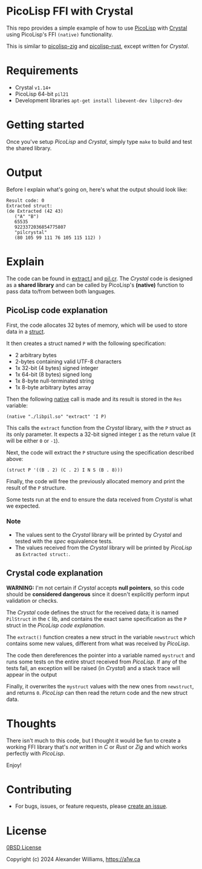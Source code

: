 # PicoLisp FFI with Crystal

This repo provides a simple example of how to use [PicoLisp](https://software-lab.de/down.html) with [Crystal](https://crystal-lang.org/install/) using PicoLisp's FFI `(native)` functionality.

This is similar to [picolisp-zig](https://github.com/aw/picolisp-zig) and [picolisp-rust](https://github.com/aw/picolisp-rust), except written for _Crystal_.

# Requirements

  * Crystal `v1.14+`
  * PicoLisp 64-bit `pil21`
  * Development libraries `apt-get install libevent-dev libpcre3-dev`

# Getting started

Once you've setup _PicoLisp_ and _Crystal_, simply type `make` to build and test the shared library.

# Output

Before I explain what's going on, here's what the output should look like:

```
Result code: 0
Extracted struct:
(de Extracted (42 43)
   ("A" "B")
   65535
   9223372036854775807
   "pilcrystal"
   (80 105 99 111 76 105 115 112) )
```

# Explain

The code can be found in [extract.l](extract.l) and [pil.cr](pil.cr). The _Crystal_ code is designed as a **shared library** and can be called by PicoLisp's **(native)** function to pass data to/from between both languages.

## PicoLisp code explanation

First, the code allocates 32 bytes of memory, which will be used to store data in a [struct](https://software-lab.de/doc/refS.html#struct).

It then creates a struct named `P` with the following specification:

  * 2 arbitrary bytes
  * 2-bytes containing valid UTF-8 characters
  * 1x 32-bit (4 bytes) signed integer
  * 1x 64-bit (8 bytes) signed long
  * 1x 8-byte null-terminated string
  * 1x 8-byte arbitrary bytes array

Then the following [native](https://software-lab.de/doc/refN.html#native) call is made and its result is stored in the `Res` variable:

```picolisp
(native "./libpil.so" "extract" 'I P)
```

This calls the `extract` function from the _Crystal_ library, with the `P` struct as its only parameter. It expects a 32-bit signed integer `I` as the return value (it will be either `0` or `-1`).

Next, the code will extract the `P` structure using the specification described above:

```
(struct P '((B . 2) (C . 2) I N S (B . 8)))
```

Finally, the code will free the previously allocated memory and print the result of the `P` structure.

Some tests run at the end to ensure the data received from _Crystal_ is what we expected.

### Note

  * The values sent to the _Crystal_ library will be printed by _Crystal_ and tested with the _spec_ equivalence tests.
  * The values received from the _Crystal_ library will be printed by _PicoLisp_ as `Extracted struct:`.

## Crystal code explanation

**WARNING:** I'm not certain if _Crystal_ accepts **null pointers**, so this code should be **considered dangerous** since it doesn't explicitly perform input validation or checks.

The _Crystal_ code defines the struct for the received data; it is named `PilStruct` in the `C` lib, and contains the exact same specification as the `P` struct in the _PicoLisp code explanation_.

The `extract()` function creates a new struct in the variable `newstruct` which contains some new values, different from what was received by _PicoLisp_.

The code then dereferences the pointer into a variable named `mystruct` and runs some tests on the entire struct received from _PicoLisp_. If any of the tests fail, an exception will be raised (in _Crystal_) and a stack trace will appear in the output 

Finally, it overwrites the `mystruct` values with the new ones from `newstruct`, and returns `0`. _PicoLisp_ can then read the return code and the new struct data.

# Thoughts

There isn't much to this code, but I thought it would be fun to create a working FFI library that's _not_ written in _C_ or _Rust_ or _Zig_ and which works perfectly with _PicoLisp_.

Enjoy!

# Contributing

  * For bugs, issues, or feature requests, please [create an issue](https://github.com/aw/picolisp-crystal/issues/new).

# License

[0BSD License](LICENSE)

Copyright (c) 2024 Alexander Williams, https://a1w.ca
